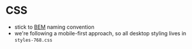 # CSS
* stick to [BEM](https://getbem.com/introduction/) naming convention
* we're following a mobile-first approach, so all desktop styling lives in `styles-768.css`
